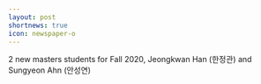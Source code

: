 ```yaml
---
layout: post
shortnews: true
icon: newspaper-o
---
```


2 new masters students for Fall 2020, Jeongkwan Han (한정관) and Sungyeon Ahn (안성연)

